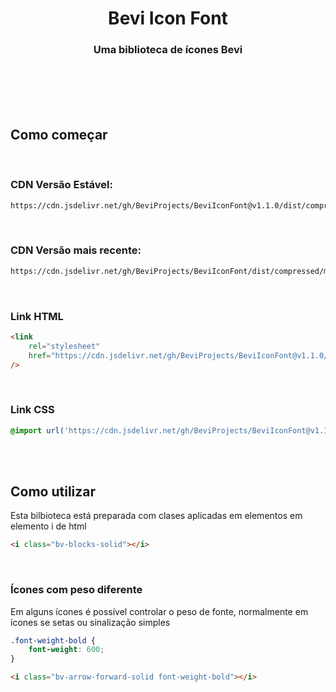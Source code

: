 <h1 align="center">Bevi Icon Font</h1>

<h3 align="center">Uma biblioteca de ícones Bevi</h3>

<br />
<br />
<br />
<br />

## Como começar

<br />

### CDN Versão Estável:

```bash
https://cdn.jsdelivr.net/gh/BeviProjects/BeviIconFont@v1.1.0/dist/compressed/main.css
```

<br />

### CDN Versão mais recente:

```bash
https://cdn.jsdelivr.net/gh/BeviProjects/BeviIconFont/dist/compressed/main.css
```

<br />

### Link HTML

```html
<link
	rel="stylesheet"
	href="https://cdn.jsdelivr.net/gh/BeviProjects/BeviIconFont@v1.1.0/dist/compressed/main.css"
/>
```

<br/>

### Link CSS

```css
@import url('https://cdn.jsdelivr.net/gh/BeviProjects/BeviIconFont@v1.1.0/dist/compressed/main.css');
```

<br/>
<br/>

## Como utilizar

Esta bilbioteca está preparada com clases aplicadas em elementos em elemento i de html

```html
<i class="bv-blocks-solid"></i>
```

<br/>

### Ícones com peso diferente

Em alguns ícones é possível controlar o peso de fonte, normalmente em ícones se setas ou sinalização simples

```css
.font-weight-bold {
	font-weight: 600;
}
```

```html
<i class="bv-arrow-forward-solid font-weight-bold"></i>
```

<br/>
<br/>
<br/>
